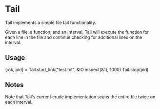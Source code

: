 Tail
====

Tail implements a simple file tail functionality.

Given a file, a function, and an interval, Tail will execute the function for each line in the file
and continue checking for additional lines on the interval.

## Usage

{:ok, pid} = Tail.start_link("test.txt", &IO.inspect(&1), 1000)
Tail.stop(pid)

## Notes
Note that Tail's current crude implementation scans the entire file twice on each interval.